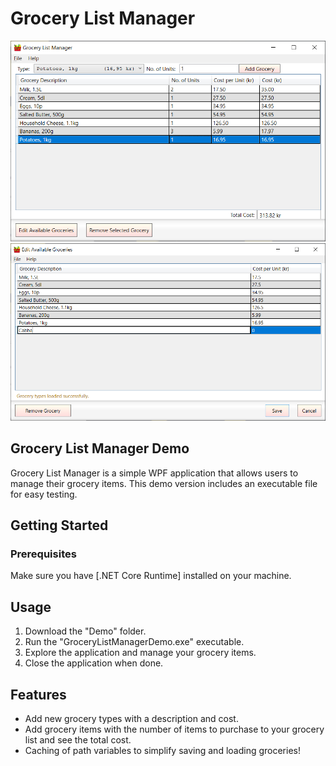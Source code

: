 # Grocery List Manager
![Grocery List Manager - Grocery List Window](Preview/MainWindow.png)
![Grocery List Manager - Edit Grocery Types Window](Preview/EditAvailableGroceryTypesWindow.png)

## Grocery List Manager Demo

Grocery List Manager is a simple WPF application that allows users to manage their grocery items. This demo version includes an executable file for easy testing.

## Getting Started

### Prerequisites

Make sure you have [.NET Core Runtime] installed on your machine.

## Usage

1. Download the "Demo" folder.
2. Run the "GroceryListManagerDemo.exe" executable.
3. Explore the application and manage your grocery items.
4. Close the application when done.

## Features

- Add new grocery types with a description and cost.
- Add grocery items with the number of items to purchase to your grocery list and see the total cost.
- Caching of path variables to simplify saving and loading groceries!